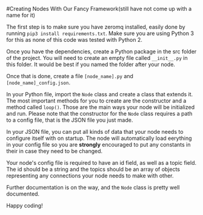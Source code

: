 #Creating Nodes With Our Fancy Framework(still have not come up with a name for it)

The first step is to make sure you have zeromq installed, easily done by running 
`pip3 install requirements.txt`. Make sure you are using Python 3 for this as none 
of this code was tested with Python 2.

Once you have the dependencies, create a Python package in the src folder of the 
project. You will need to create an empty file called `__init__.py` in this folder.
It would be best if you named the folder after your node.

Once that is done, create a file `[node_name].py` and `[node_name]_config.json`.

In your Python file, import the `Node` class and create a class that extends it.
The most important methods for you to create are the constructor and a method called 
`loop()`. Those are the main ways your node will be initialized and run. Please note
that the constructor for the `Node` class requires a path to a config file, that is
the JSON file you just made.

In your JSON file, you can put all kinds of data that your node needs to configure 
itself with on startup. The node will automatically load eerything in your config 
file so you are **strongly** encouraged to put any constants in their in case they
need to be changed.

Your node's config file is required to have an id field, as well as a topic field.
The id should be a string and the topics should be an array of objects representing
any connections your node needs to make with other.

Further documentation is on the way, and the `Node` class is pretty well documented.

Happy coding!

